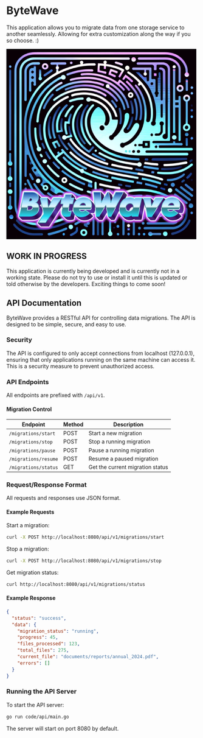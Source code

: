 # ByteWave
This application allows you to migrate data from one storage service to another seamlessly. Allowing for extra customization along the way if you so choose. :) 

![Main Logo](/assets/logo_large_with_text_overlay.png)

## WORK IN PROGRESS ## 
This application is currently being developed and is currently not in a working state. Please do not try to use or install it until this is updated or told otherwise by the developers. Exciting things to come soon!

## API Documentation

ByteWave provides a RESTful API for controlling data migrations. The API is designed to be simple, secure, and easy to use.

### Security

The API is configured to only accept connections from localhost (127.0.0.1), ensuring that only applications running on the same machine can access it. This is a security measure to prevent unauthorized access.

### API Endpoints

All endpoints are prefixed with `/api/v1`.

#### Migration Control

| Endpoint | Method | Description |
|----------|--------|-------------|
| `/migrations/start` | POST | Start a new migration |
| `/migrations/stop` | POST | Stop a running migration |
| `/migrations/pause` | POST | Pause a running migration |
| `/migrations/resume` | POST | Resume a paused migration |
| `/migrations/status` | GET | Get the current migration status |

### Request/Response Format

All requests and responses use JSON format.

#### Example Requests

Start a migration:
```bash
curl -X POST http://localhost:8080/api/v1/migrations/start
```

Stop a migration:
```bash
curl -X POST http://localhost:8080/api/v1/migrations/stop
```

Get migration status:
```bash
curl http://localhost:8080/api/v1/migrations/status
```

#### Example Response

```json
{
  "status": "success",
  "data": {
    "migration_status": "running",
    "progress": 45,
    "files_processed": 123,
    "total_files": 275,
    "current_file": "documents/reports/annual_2024.pdf",
    "errors": []
  }
}
```

### Running the API Server

To start the API server:

```bash
go run code/api/main.go
```

The server will start on port 8080 by default.
